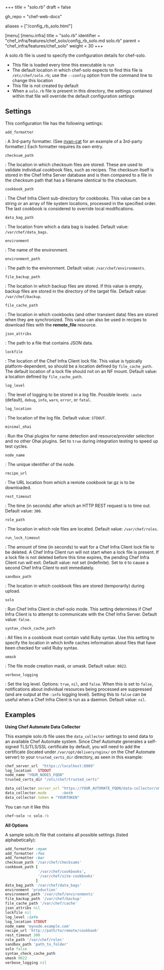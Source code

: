 +++
title = "solo.rb"
draft = false

gh_repo = "chef-web-docs"

aliases = ["/config_rb_solo.html"]

[menu]
  [menu.infra]
    title = "solo.rb"
    identifier = "chef_infra/features/chef_solo/config_rb_solo.md solo.rb"
    parent = "chef_infra/features/chef_solo"
    weight = 30
+++

A solo.rb file is used to specify the configuration details for
chef-solo.

- This file is loaded every time this executable is run
- The default location in which chef-solo expects to find this file is
    `/etc/chef/solo.rb`; use the `--config` option from the command line
    to change this location
- This file is not created by default
- When a `solo.rb` file is present in this directory, the settings
    contained within that file will override the default configuration
    settings

## Settings

This configuration file has the following settings:

`add_formatter`

:   A 3rd-party formatter. (See
    [nyan-cat](https://github.com/andreacampi/nyan-cat-chef-formatter)
    for an example of a 3rd-party formatter.) Each formatter requires
    its own entry.

`checksum_path`

:   The location in which checksum files are stored. These are used to
    validate individual cookbook files, such as recipes. The checksum
    itself is stored in the Chef Infra Server database and is then
    compared to a file in the checksum path that has a filename
    identical to the checksum.

`cookbook_path`

:   The Chef Infra Client sub-directory for cookbooks. This value can be
    a string or an array of file system locations, processed in the
    specified order. The last cookbook is considered to override local
    modifications.

`data_bag_path`

:   The location from which a data bag is loaded. Default value:
    `/var/chef/data_bags`.

`environment`

:   The name of the environment.

`environment_path`

:   The path to the environment. Default value:
    `/var/chef/environments`.

`file_backup_path`

:   The location in which backup files are stored. If this value is
    empty, backup files are stored in the directory of the target file.
    Default value: `/var/chef/backup`.

`file_cache_path`

:   The location in which cookbooks (and other transient data) files are
    stored when they are synchronized. This value can also be used in
    recipes to download files with the **remote_file** resource.

`json_attribs`

:   The path to a file that contains JSON data.

`lockfile`

:   The location of the Chef Infra Client lock file. This value is
    typically platform-dependent, so should be a location defined by
    `file_cache_path`. The default location of a lock file should not on
    an NF mount. Default value: a location defined by `file_cache_path`.

`log_level`

:   The level of logging to be stored in a log file. Possible levels:
    `:auto` (default), `debug`, `info`, `warn`, `error`, or `fatal`.

`log_location`

:   The location of the log file. Default value: `STDOUT`.

`minimal_ohai`

:   Run the Ohai plugins for name detection and resource/provider
    selection and no other Ohai plugins. Set to `true` during
    integration testing to speed up test cycles.

`node_name`

:   The unique identifier of the node.

`recipe_url`

:   The URL location from which a remote cookbook tar.gz is to be
    downloaded.

`rest_timeout`

:   The time (in seconds) after which an HTTP REST request is to time
    out. Default value: `300`.

`role_path`

:   The location in which role files are located. Default value:
    `/var/chef/roles`.

`run_lock_timeout`

:   The amount of time (in seconds) to wait for a Chef Infra Client lock
    file to be deleted. A Chef Infra Client run will not start when a
    lock file is present. If a lock file is not deleted before this time
    expires, the pending Chef Infra Client run will exit. Default value:
    not set (indefinite). Set to `0` to cause a second Chef Infra Client
    to exit immediately.

`sandbox_path`

:   The location in which cookbook files are stored (temporarily) during
    upload.

`solo`

:   Run Chef Infra Client in chef-solo mode. This setting determines if
    Chef Infra Client is to attempt to communicate with the Chef Infra
    Server. Default value: `false`.

`syntax_check_cache_path`

:   All files in a cookbook must contain valid Ruby syntax. Use this
    setting to specify the location in which knife caches information
    about files that have been checked for valid Ruby syntax.

`umask`

:   The file mode creation mask, or umask. Default value: `0022`.

`verbose_logging`

:   Set the log level. Options: `true`, `nil`, and `false`. When this is
    set to `false`, notifications about individual resources being
    processed are suppressed (and are output at the `:info` logging
    level). Setting this to `false` can be useful when a Chef Infra
    Client is run as a daemon. Default value: `nil`.

## Examples

**Using Chef Automate Data Collector**

This example solo.rb file uses the `data_collector` settings to send
data to an available Chef Automate system. Since Chef Automate generates
a self-signed TLS/TLS/SSL certificate by default, you will need to add the
certificate (located under `/var/opt/delivery/nginx/` on the Chef
Automate server) to your `trusted_certs_dir` directory, as seen in this
example:

```ruby
chef_server_url  "https://localhost:8989"
log_location   STDOUT
node_name "YOUR_NODES_FQDN"
trusted_certs_dir "/etc/chef/trusted_certs"

data_collector.server_url "https://YOUR_AUTOMATE_FQDN/data-collector/v0"
data_collector.mode       :both
data_collector.token = "YOURTOKEN"
```

You can run it like this

```ruby
chef-solo -c solo.rb
```

**All Options**

A sample solo.rb file that contains all possible settings (listed
alphabetically):

```ruby
add_formatter :nyan
add_formatter :foo
add_formatter :bar
checksum_path '/var/chef/checksums'
cookbook_path [
               '/var/chef/cookbooks',
               '/var/chef/site-cookbooks'
              ]
data_bag_path '/var/chef/data_bags'
environment 'production'
environment_path '/var/chef/environments'
file_backup_path '/var/chef/backup'
file_cache_path '/var/chef/cache'
json_attribs nil
lockfile nil
log_level :info
log_location STDOUT
node_name 'mynode.example.com'
recipe_url 'http://path/to/remote/cookbook'
rest_timeout 300
role_path '/var/chef/roles'
sandbox_path 'path_to_folder'
solo false
syntax_check_cache_path
umask 0022
verbose_logging nil
```
